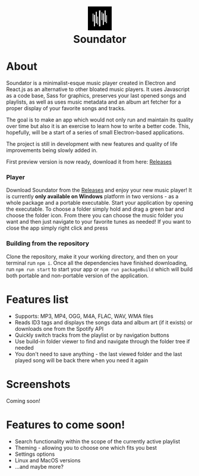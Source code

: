 <h1 align="center">
    <br>
    <img width = "64px" src = "https://raw.githubusercontent.com/JakTab/Soundator/main/assets/icon.png"><br>
    Soundator
</h1>
 
# About
Soundator is a minimalist-esque music player created in Electron and React.js as an alternative to other bloated music players. It uses Javascript as a code base, Sass for graphics, preserves your last opened songs and playlists, as well as uses music metadata and an album art fetcher for a proper display of your favorite songs and tracks.

The goal is to make an app which would not only run and maintain its quality over time but also it is an exercise to learn how to write a better code. This, hopefully, will be a start of a series of small Electron-based applications.

The project is still in development with new features and quality of life improvements being slowly added in.

First preview version is now ready, download it from here: [Releases](https://github.com/JakTab/Soundator/releases)

### Player
Download Soundator from the [Releases](https://github.com/JakTab/Soundator/releases) and enjoy your new music player! It is currently <b>only available on Windows</b> platform in two versions - as a whole package and a portable executable. Start your application by opening the executable. To choose a folder simply hold and drag a green bar and choose the folder icon. From there you can choose the music folder you want and then just navigate to your favorite tunes as needed! If you want to close the app simply right click and press 

### Building from the repository
Clone the repository, make it your working directory, and then on your terminal run ```npm i```. 
Once all the dependencies have finished downloading, run ```npm run start``` to start your app or ```npm run packageBuild``` which will build both portable and non-portable version of the application.

# Features list
<ul>
    <li>Supports: MP3, MP4, OGG, M4A, FLAC, WAV, WMA files</li>
    <li>Reads ID3 tags and displays the songs data and album art (if it exists) or downloads one from the Spotify API</li>
    <li>Quickly switch tracks from the playlist or by navigation buttons</li>
    <li>Use build-in folder viewer to find and navigate through the folder tree if needed</li>
    <li>You don't need to save anything - the last viewed folder and the last played song will be back there when you need it again</li>
</ul>

# Screenshots
Coming soon!

# Features to come soon!
<ul>
    <li>Search functionality within the scope of the currently active playlist</li>
    <li>Theming - allowing you to choose one which fits you best</li>
    <li>Settings options</li>
    <li>Linux and MacOS versions</li>
    <li>...and maybe more?</li>
</ul>